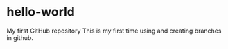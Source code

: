 # hello-world
My first GitHub repository
This is my first time using and creating branches in github.
